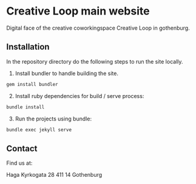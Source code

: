 # Creative Loop main website

Digital face of the creative coworkingspace Creative Loop in gothenburg.

## Installation

In the repository directory do the following steps to run the site locally.

1. Install bundler to handle building the site.
  ```bash
  gem install bundler
  ```

2. Install ruby dependencies for build / serve process:
  ```bash
  bundle install
  ```
3. Run the projects using bundle:
  ```bash
  bundle exec jekyll serve
  ```

## Contact
Find us at:

Haga Kyrkogata 28
411 14 Gothenburg
